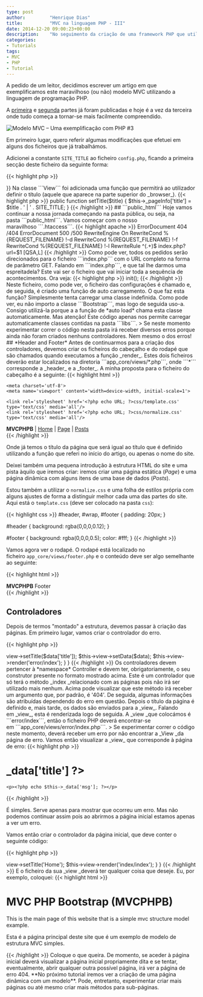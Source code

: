```yaml
---
type: post
author:         "Henrique Dias"
title:          "MVC na linguagem PHP - III"
date: 2014-12-20 09:00:23+00:00
description:    "No seguimento da criação de uma framework PHP que utilize o modelo MVC, hoje explicamos como se criam os controladores."
categories:
- Tutorials
tags:
- MVC
- PHP
- Tutorial
---
```


A pedido de um leitor, decidimos escrever um artigo em que exemplificamos este maravilhoso (ou não) modelo MVC utilizando a linguagem de programação PHP.

A [primeira](/tutorials/mvc-linguagem-php/) e [segunda](/tutorials/mvc-linguagem-php-ii/) partes já foram publicadas e hoje é a vez da terceira onde tudo começa a tornar-se mais facilmente compreendido.

![Modelo MVC – Uma exemplificação com PHP #3](/images/mvcphp.jpg)

Em primeiro lugar, quero referir algumas modificações que efetuei em alguns dos ficheiros que já trabalhámos.

Adicionei a constante ```SITE_TITLE``` ao ficheiro ```config.php```, ficando a primeira secção deste ficheiro da seguinte forma:

{{< highlight php  >}}
<?php //...
//1. Base Constants
define('ROOT', dirname(__FILE__) . '/');
define('URL', 'http://localhost/mvc/');
define('SITE_TITLE', 'Simple MVC Structure Model');
//...
{{< /highlight >}}

Na classe ```View``` foi adicionada uma função que permitirá ao utilizador definir o título (aquele que aparece na parte superior do _browser_).

{{< highlight php  >}}
public function setTitle($title)
{
    $this->_pageInfo['title'] = $title . ' | ' . SITE_TITLE;
}
{{< /highlight >}}

## ```public_html```

Hoje vamos continuar a nossa jornada começando na pasta pública, ou seja, na pasta ```public_html```. Vamos começar com o nosso maravilhoso ```.htaccess```.

{{< highlight apache >}}
ErrorDocument 404 /404
ErrorDocument 500 /500

<IfModule mod_rewrite.c>

    RewriteEngine On

    RewriteCond %{REQUEST_FILENAME} !-d
    RewriteCond %{REQUEST_FILENAME} !-f
    RewriteCond %{REQUEST_FILENAME} !-l

    RewriteRule ^(.+)$ index.php?url=$1 [QSA,L]

</IfModule>
{{< /highlight >}}

Como pode ver, todos os pedidos serão direcionados para o ficheiro ```index.php``` com o URL completo na forma de parâmetro GET.

Falando em ```index.php```, e que tal lhe darmos uma espreitadela? Este vai ser o ficheiro que vai iniciar toda a sequência de acontecimentos. Ora veja:

{{< highlight php >}}
<?php

/**
 * Main file.
 *
 * @package MVC PHP Bootstrap
 */
require '../app_core/config.php';

function autoLoad($className)
{
    require DIR_LIBS . $className . '.php';
}

spl_autoload_register('autoLoad');

$bootstrap = new Bootstrap();
$bootstrap->init();
{{< /highlight >}}

Neste ficheiro, como pode ver, o ficheiro das configurações é chamado e, de seguida, é criado uma função de auto carregamento.

O que faz esta função? Simplesmente tenta carregar uma classe indefinida. Como pode ver, eu não importo a classe ```Bootstrap```, mas logo de seguida uso-a.

Consigo utilizá-la porque a a função de *auto load* chama esta classe automaticamente. Mas atenção! Este código apenas nos permite carregar automaticamente classes contidas na pasta ```libs```.

> Se neste momento experimentar correr o código nesta pasta irá receber diversos erros porque ainda não foram criados nenhuns controladores. Nem mesmo o dos erros!

## *Header and Footer*

Antes de continuarmos para a criação dos controladores, devemos criar os ficheiros do cabeçalho e do rodapé que são chamados quando executamos a função _render_.

Estes dois ficheiros deverão estar localizados na diretoria ```app_core/views/*.php```, onde ```*``` corresponde a _header_ e a _footer_.

A minha proposta para o ficheiro do cabeçalho é a seguinte:

{{< highlight html >}}
<!doctype html>
<html lang='en-EN'>

<head>
    <title><?php echo (isset($this->_pageInfo['title'])) ? $this->_pageInfo['title'] : SITE_TITLE; ?></title>

    <meta charset='utf-8'>
    <meta name='viewport' content='width=device-width, initial-scale=1'>

    <link rel='stylesheet' href='<?php echo URL; ?>css/template.css' type='text/css' media='all'/>
    <link rel='stylesheet' href='<?php echo URL; ?>css/normalize.css' type='text/css' media='all'/>
</head>

<body>
<div id='header'>
    <strong>MVCPHPB</strong>
    | <a href="<?php echo URL; ?>">Home</a>
    | <a href="<?php echo URL; ?>page">Page</a>
    | <a href="<?php echo URL; ?>posts">Posts</a>
</div>

<div id="wrap">
{{< /highlight >}}

Onde já temos o título da página que será igual ao título que é definido utilizando a função que referi no início do artigo, ou apenas o nome do site.

Deixei também uma pequena introdução à estrutura HTML do site e uma pista àquilo que iremos criar: iremos criar uma página estática (_Page_) e uma página dinâmica com alguns itens de uma base de dados (_Posts_).

Estou também a utilizar o ```normalize.css``` e uma folha de estilos própria com alguns ajustes de forma a distinguir melhor cada uma das partes do site. Aqui está o ```template.css``` (deve ser colocado na pasta ```css```):

{{< highlight css >}}
#header,
#wrap,
#footer {
  padding: 20px;
}

#header {
  background: rgba(0,0,0,0.12);
}

#footer {
  background: rgba(0,0,0,0.5);
  color: #fff;
}
{{< /highlight >}}

Vamos agora ver o rodapé. O rodapé está localizado no ficheiro ```app_core/views/footer.php``` e o conteúdo deve ser algo semelhante ao seguinte:

{{< highlight html >}}
</div>

<footer id="footer">
    <strong><strong>MVCPHPB</strong></strong> Footer
</footer>

</body>
</html>
{{< /highlight >}}

## Controladores

Depois de termos "montado" a estrutura, devemos passar à criação das páginas. Em primeiro lugar, vamos criar o controlador do erro.

{{< highlight php >}}
<?php

namespace Controller;

class Error extends Controller
{

    function __construct()
    {
        parent::__construct('error');
    }

    function index($error = '404')
    {
        $data = array();

        switch ($error) {
            case '404':
                $data['title'] = 'Error 404';
                $data['msg'] = "Not found. There is nothing here.";
                break;
            case '500':
            default:
                $data['title'] = 'Error 500';
                $data['msg'] = "Internal Server Error. Probably we did something wrong.";
                break;
        }

        $this->view->setTitle($data['title']);
        $this->view->setData($data);
        $this->view->render('error/index');
    }

}
{{< /highlight >}}

Os controladores devem pertencer à *namespace* Controller e devem ter, obrigatoriamente, o seu construtor presente no formato mostrado acima.

Este é um controlador que só terá o método _index _relacionado com as páginas pois não irá ser utilizado mais nenhum. Acima pode visualizar que este método irá receber um argumento que, por padrão, é '404'.

De seguida, algumas informações são atribuídas dependendo do erro em questão. Depois o título da página é definido e, mais tarde, os dados são enviados para a _view_.

Falando em _view_, esta é renderizada logo de seguida. A _view _que colocámos é ```error/index```, então o ficheiro PHP deverá encontrar-se em ```app_core/views/error/index.php```.

> Se experimentar correr o código neste momento, deverá receber um erro por não encontrar a _View _da página de erro.

Vamos então visualizar a _view_ que corresponde à página de erro:

{{< highlight php >}}
    <h1> <?php echo $this->_data['title'] ?></h1>

    <p><?php echo $this->_data['msg']; ?></p>
{{< /highlight >}}

É simples. Serve apenas para mostrar que ocorreu um erro. Mas não podemos continuar assim pois ao abrirmos a página inicial estamos apenas a ver um erro.

Vamos então criar o controlador da página inicial, que deve conter o seguinte código:

{{< highlight php >}}
<?php

namespace Controller;

class Index extends Controller
{

    function __construct()
    {
        parent::__construct('index');
    }

    function index()
    {
        $this->view->setTitle('Home');
        $this->view->render('index/index');
    }

}
{{< /highlight >}}


E o ficheiro da sua _view _deverá ter qualquer coisa que deseje. Eu, por exemplo, coloquei:

{{< highlight html >}}
<h1>MVC PHP Bootstrap (MVCPHPB)</h1>

<p>This is the main page of this website that is a simple mvc structure model example.</p>

<p>Esta é a página principal deste site que é um exemplo de modelo de estrutura MVC simples.</p>
{{< /highlight >}}

Coloque o que queira. De momento, se aceder à página inicial deverá visualizar a página inicial propriamente dita e se tentar, eventualmente, abrir qualquer outra possível página, irá ver a página de erro 404.

**No próximo tutorial iremos ver a criação de uma página dinâmica com um modelo**. Pode, entretanto, experimentar criar mais páginas ou até mesmo criar mais métodos para sub-páginas.
